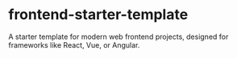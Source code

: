 # frontend-starter-template
A starter template for modern web frontend projects, designed for frameworks like React, Vue, or Angular.
